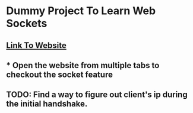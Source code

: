 # Dummy Project To Learn Web Sockets

## [Link To Website](https://web-socket-test-kv2x.onrender.com)

## \* Open the website from multiple tabs to checkout the socket feature

## TODO: Find a way to figure out client's ip during the initial handshake.
